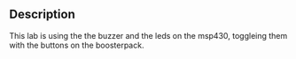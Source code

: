 ## Description
This lab is using the the buzzer and the leds on the msp430, toggleing them with the buttons on the boosterpack.

